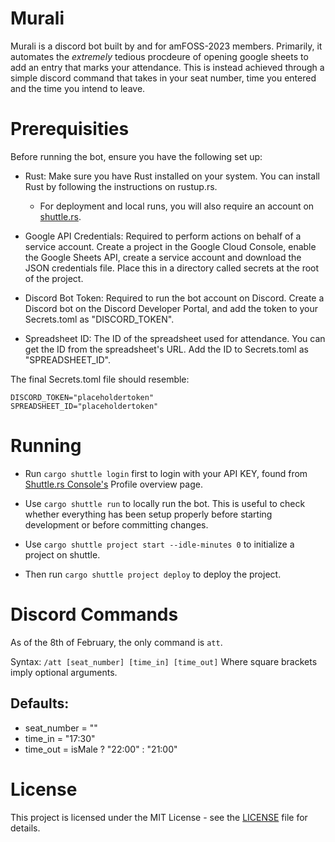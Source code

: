 # Murali

Murali is a discord bot built by and for amFOSS-2023 members. Primarily, it automates the _extremely_ tedious procdeure of opening
google sheets to add an entry that marks your attendance. This is instead achieved through a simple discord command that takes in
your seat number, time you entered and the time you intend to leave.

# Prerequisities

Before running the bot, ensure you have the following set up:

- Rust: Make sure you have Rust installed on your system. You can install Rust by following the instructions on rustup.rs.
    - For deployment and local runs, you will also require an account on [shuttle.rs](https://www.shuttle.rs/).

- Google API Credentials: Required to perform actions on behalf of a service account. Create a project in the Google Cloud Console, 
enable the Google Sheets API, create a service account and download the JSON credentials file. Place this in a directory called 
secrets at the root of the project. 

- Discord Bot Token: Required to run the bot account on Discord. Create a Discord bot on the Discord Developer Portal, and add the 
token to your Secrets.toml as "DISCORD_TOKEN".

- Spreadsheet ID: The ID of the spreadsheet used for attendance. You can get the ID from the spreadsheet's URL. Add the ID 
to Secrets.toml as "SPREADSHEET_ID". 

The final Secrets.toml file should resemble:
```
DISCORD_TOKEN="placeholdertoken"
SPREADSHEET_ID="placeholdertoken"
```

# Running

- Run `cargo shuttle login` first to login with your API KEY, found from [Shuttle.rs Console's](https://www.console.shuttle.rs) Profile 
overview page.

- Use `cargo shuttle run` to locally run the bot. This is useful to check whether everything has been setup properly before starting
development or before committing changes.

- Use `cargo shuttle project start --idle-minutes 0` to initialize a project on shuttle.

- Then run `cargo shuttle project deploy` to deploy the project.

# Discord Commands

As of the 8th of February, the only command is `att`.

Syntax: `/att [seat_number] [time_in] [time_out]`
Where square brackets imply optional arguments.

## Defaults:
- seat_number = ""
- time_in = "17:30"
- time_out = isMale ? "22:00" : "21:00" 

# License

This project is licensed under the MIT License - see the [LICENSE](LICENSE) file for details.
